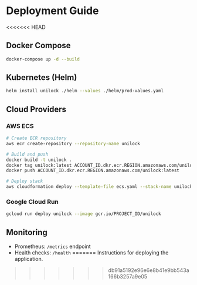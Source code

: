 # Deployment Guide

<<<<<<< HEAD
## Docker Compose
```bash
docker-compose up -d --build
```

## Kubernetes (Helm)
```bash
helm install unilock ./helm --values ./helm/prod-values.yaml
```

## Cloud Providers

### AWS ECS
```bash
# Create ECR repository
aws ecr create-repository --repository-name unilock

# Build and push
docker build -t unilock .
docker tag unilock:latest ACCOUNT_ID.dkr.ecr.REGION.amazonaws.com/unilock:latest
docker push ACCOUNT_ID.dkr.ecr.REGION.amazonaws.com/unilock:latest

# Deploy stack
aws cloudformation deploy --template-file ecs.yaml --stack-name unilock
```

### Google Cloud Run
```bash
gcloud run deploy unilock --image gcr.io/PROJECT_ID/unilock
```

## Monitoring
- Prometheus: `/metrics` endpoint
- Health checks: `/health`
=======
Instructions for deploying the application.
>>>>>>> db91a5192e96e6e8b41e9bb543a166b3257a9e05
